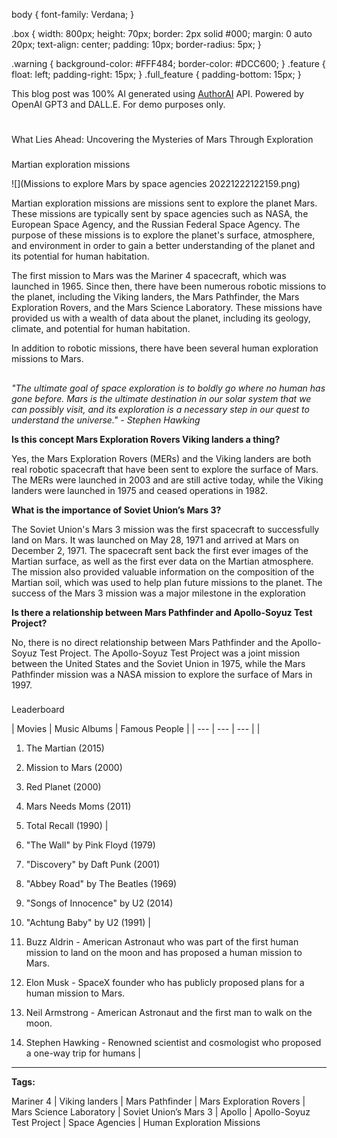 


 body {
 font-family: Verdana; 
 }

 .box {
 width: 800px;
 height: 70px;
 border: 2px solid #000;
 margin: 0 auto 20px;
 text-align: center;
 padding: 10px;
 border-radius: 5px;
 }

 .warning {
 background-color: #FFF484;
 border-color: #DCC600;
 }
 .feature {
 float: left;
 padding-right: 15px;
 }
 .full\_feature {
 padding-bottom: 15px;
 }
 



 This blog post was 100% AI generated using <a href="https://www.authorai.org/">AuthorAI</a> API. 
 Powered by OpenAI GPT3 and DALL.E. For demo purposes only.
 
# 
 What Lies Ahead: Uncovering the Mysteries of Mars Through Exploration


### 
 Martian exploration missions



![](Missions to explore Mars by space agencies 20221222122159.png)


 Martian exploration missions are missions sent to explore the planet Mars. These missions are typically sent by space agencies such as NASA, the European Space Agency, and the Russian Federal Space Agency. The purpose of these missions is to explore the planet's surface, atmosphere, and environment in order to gain a better understanding of the planet and its potential for human habitation.

The first mission to Mars was the Mariner 4 spacecraft, which was launched in 1965. Since then, there have been numerous robotic missions to the planet, including the Viking landers, the Mars Pathfinder, the Mars Exploration Rovers, and the Mars Science Laboratory. These missions have provided us with a wealth of data about the planet, including its geology, climate, and potential for human habitation.

In addition to robotic missions, there have been several human exploration missions to Mars.
 


  


## 
*"The ultimate goal of space exploration is to boldly go where no human has gone before. Mars is the ultimate destination in our solar system that we can possibly visit, and its exploration is a necessary step in our quest to understand the universe." - Stephen Hawking*



  


**Is this concept Mars Exploration Rovers Viking landers a thing?** 

 Yes, the Mars Exploration Rovers (MERs) and the Viking landers are both real robotic spacecraft that have been sent to explore the surface of Mars. The MERs were launched in 2003 and are still active today, while the Viking landers were launched in 1975 and ceased operations in 1982.
 


**What is the importance of Soviet Union’s Mars 3?** 

 The Soviet Union's Mars 3 mission was the first spacecraft to successfully land on Mars. It was launched on May 28, 1971 and arrived at Mars on December 2, 1971. The spacecraft sent back the first ever images of the Martian surface, as well as the first ever data on the Martian atmosphere. The mission also provided valuable information on the composition of the Martian soil, which was used to help plan future missions to the planet. The success of the Mars 3 mission was a major milestone in the exploration
 


**Is there a relationship between Mars Pathfinder and Apollo-Soyuz Test Project?** 

 No, there is no direct relationship between Mars Pathfinder and the Apollo-Soyuz Test Project. The Apollo-Soyuz Test Project was a joint mission between the United States and the Soviet Union in 1975, while the Mars Pathfinder mission was a NASA mission to explore the surface of Mars in 1997.
 




### 
 Leaderboard




| 
 Movies
  | 
 Music Albums
  | 
 Famous People
  |
| --- | --- | --- |
| 
 1. The Martian (2015) 
2. Mission to Mars (2000)
3. Red Planet (2000)
4. Mars Needs Moms (2011)
5. Total Recall (1990)
  | 
 1. "The Wall" by Pink Floyd (1979)
2. "Discovery" by Daft Punk (2001)
3. "Abbey Road" by The Beatles (1969)
4. "Songs of Innocence" by U2 (2014)
5. "Achtung Baby" by U2 (1991)
  | 
 1. Buzz Aldrin - American Astronaut who was part of the first human mission to land on the moon and has proposed a human mission to Mars. 

2. Elon Musk - SpaceX founder who has publicly proposed plans for a human mission to Mars. 

3. Neil Armstrong - American Astronaut and the first man to walk on the moon. 

4. Stephen Hawking - Renowned scientist and cosmologist who proposed a one-way trip for humans
  |





---



**Tags:** 

 Mariner 4 | Viking landers | Mars Pathfinder | Mars Exploration Rovers | Mars Science Laboratory | Soviet Union’s Mars 3 | Apollo | Apollo-Soyuz Test Project | Space Agencies | Human Exploration Missions
 


